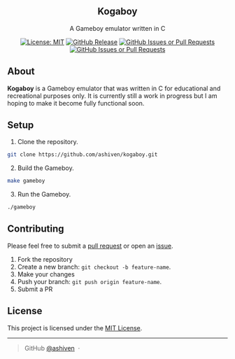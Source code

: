 <p align="center">
  <h2 align="center">Kogaboy</h2>
</p>

<p align="center">
  A Gameboy emulator written in C
</p>

<div align="center">

[![License: MIT](https://img.shields.io/badge/License-MIT-yellow.svg)](https://opensource.org/licenses/MIT)
[![GitHub Release](https://img.shields.io/github/v/release/ashiven/kogaboy)](https://github.com/ashiven/kogaboy/releases)
[![GitHub Issues or Pull Requests](https://img.shields.io/github/issues/ashiven/kogaboy)](https://github.com/ashiven/kogaboy/issues)
[![GitHub Issues or Pull Requests](https://img.shields.io/github/issues-pr/ashiven/kogaboy)](https://github.com/ashiven/kogaboy/pulls)

</div>

## About

**Kogaboy** is a Gameboy emulator that was written in C for educational and recreational purposes only. It is currently still a work in progress but I am hoping to make it become fully functional soon.

## Setup

1. Clone the repository.

```bash
git clone https://github.com/ashiven/kogaboy.git
```

2. Build the Gameboy.

```bash
make gameboy
```

3. Run the Gameboy.

```bash
./gameboy
```

## Contributing

Please feel free to submit a [pull request](https://github.com/ashiven/kogaboy/pulls) or open an [issue](https://github.com/ashiven/kogaboy/issues).

1. Fork the repository
2. Create a new branch: `git checkout -b feature-name`.
3. Make your changes
4. Push your branch: `git push origin feature-name`.
5. Submit a PR

## License

This project is licensed under the [MIT License](./LICENSE).

---

> GitHub [@ashiven](https://github.com/ashiven) &nbsp;&middot;&nbsp;
